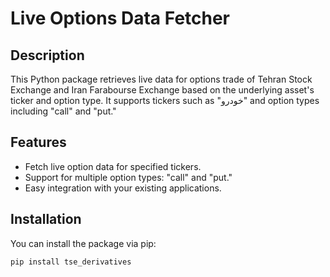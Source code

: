 # Live Options Data Fetcher

## Description

This Python package retrieves live data for options trade of Tehran Stock Exchange and Iran Farabourse Exchange based on the underlying asset's ticker and option type. It supports tickers such as "خودرو" and option types including "call" and "put."

## Features

- Fetch live option data for specified tickers.
- Support for multiple option types: "call" and "put."
- Easy integration with your existing applications.

## Installation

You can install the package via pip:

```bash
pip install tse_derivatives
